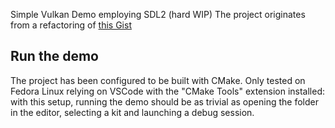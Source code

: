 Simple Vulkan Demo employing SDL2 (hard WIP)
The project originates from a refactoring of [this Gist](https://gist.github.com/YukiSnowy/dc31f47448ac61dd6aedee18b5d53858)

## Run the demo
The project has been configured to be built with CMake.
Only tested on Fedora Linux relying on VSCode with the "CMake Tools" extension installed: with this setup, running the demo should be as trivial as opening the folder in the editor, selecting a kit and launching a debug session.